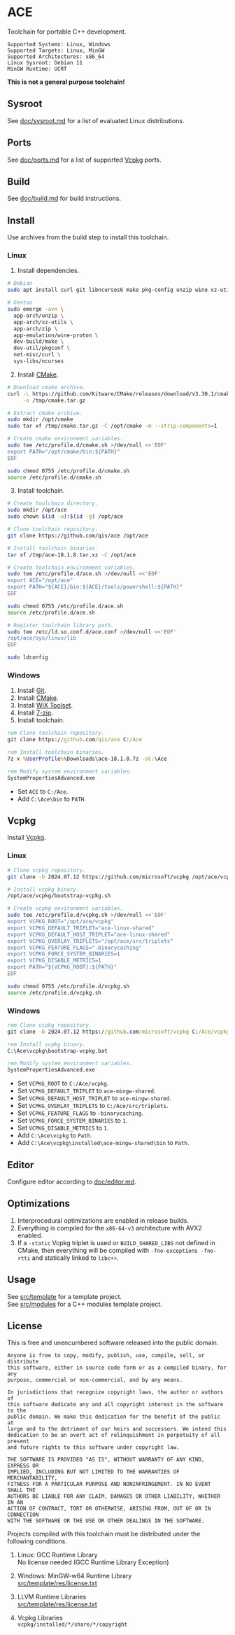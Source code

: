 # ACE
Toolchain for portable C++ development.

```
Supported Systems: Linux, Windows
Supported Targets: Linux, MinGW
Supported Architectures: x86_64
Linux Sysroot: Debian 11
MinGW Runtime: UCRT
```

**This is not a general purpose toolchain!**

## Sysroot
See [doc/sysroot.md](doc/sysroot.md) for a list of evaluated Linux distributions.

## Ports
See [doc/ports.md](doc/ports.md) for a list of supported [Vcpkg][pkg] ports.

## Build
See [doc/build.md](doc/build.md) for build instructions.

## Install
Use archives from the build step to install this toolchain.

### Linux
1. Install dependencies.

```sh
# Debian
sudo apt install curl git libncurses6 make pkg-config unzip wine xz-utils zip

# Gentoo
sudo emerge -avn \
  app-arch/unzip \
  app-arch/xz-utils \
  app-arch/zip \
  app-emulation/wine-proton \
  dev-build/make \
  dev-util/pkgconf \
  net-misc/curl \
  sys-libs/ncurses
```

2. Install [CMake][cmk].

```sh
# Download cmake archive.
curl -L https://github.com/Kitware/CMake/releases/download/v3.30.1/cmake-3.30.1-linux-x86_64.tar.gz \
     -o /tmp/cmake.tar.gz

# Extract cmake archive.
sudo mkdir /opt/cmake
sudo tar xf /tmp/cmake.tar.gz -C /opt/cmake -m --strip-components=1

# Create cmake environment variables.
sudo tee /etc/profile.d/cmake.sh >/dev/null <<'EOF'
export PATH="/opt/cmake/bin:${PATH}"
EOF

sudo chmod 0755 /etc/profile.d/cmake.sh
source /etc/profile.d/cmake.sh
```

3. Install toolchain.

```sh
# Create toolchain directory.
sudo mkdir /opt/ace
sudo chown $(id -u):$(id -g) /opt/ace

# Clone toolchain repository.
git clone https://github.com/qis/ace /opt/ace

# Install toolchain binaries.
tar xf /tmp/ace-18.1.8.tar.xz -C /opt/ace

# Create toolchain environment variables.
sudo tee /etc/profile.d/ace.sh >/dev/null <<'EOF'
export ACE="/opt/ace"
export PATH="${ACE}/bin:${ACE}/tools/powershell:${PATH}"
EOF

sudo chmod 0755 /etc/profile.d/ace.sh
source /etc/profile.d/ace.sh

# Register toolchain library path.
sudo tee /etc/ld.so.conf.d/ace.conf >/dev/null <<'EOF'
/opt/ace/sys/linux/lib
EOF

sudo ldconfig
```

### Windows
1. Install [Git][git].
2. Install [CMake][cmk].
3. Install [WiX Toolset][wix].
4. Install [7-zip][zip].
5. Install toolchain.

```bat
rem Clone toolchain repository.
git clone https://github.com/qis/ace C:/Ace

rem Install toolchain binaries.
7z x %UserProfile%\Downloads\ace-18.1.8.7z -oC:\Ace

rem Modify system environment variables.
SystemPropertiesAdvanced.exe
```

* Set `ACE` to `C:/Ace`.
* Add `C:\Ace\bin` to `PATH`.

## Vcpkg
Install [Vcpkg][pkg].

### Linux

```sh
# Clone vcpkg repository.
git clone -b 2024.07.12 https://github.com/microsoft/vcpkg /opt/ace/vcpkg

# Install vcpkg binary.
/opt/ace/vcpkg/bootstrap-vcpkg.sh

# Create vcpkg environment variables.
sudo tee /etc/profile.d/vcpkg.sh >/dev/null <<'EOF'
export VCPKG_ROOT="/opt/ace/vcpkg"
export VCPKG_DEFAULT_TRIPLET="ace-linux-shared"
export VCPKG_DEFAULT_HOST_TRIPLET="ace-linux-shared"
export VCPKG_OVERLAY_TRIPLETS="/opt/ace/src/triplets"
export VCPKG_FEATURE_FLAGS="-binarycaching"
export VCPKG_FORCE_SYSTEM_BINARIES=1
export VCPKG_DISABLE_METRICS=1
export PATH="${VCPKG_ROOT}:${PATH}"
EOF

sudo chmod 0755 /etc/profile.d/vcpkg.sh
source /etc/profile.d/vcpkg.sh
```

### Windows

```bat
rem Clone vcpkg repository.
git clone -b 2024.07.12 https://github.com/microsoft/vcpkg C:/Ace/vcpkg

rem Install vcpkg binary.
C:\Ace\vcpkg\bootstrap-vcpkg.bat

rem Modify system environment variables.
SystemPropertiesAdvanced.exe
```

* Set `VCPKG_ROOT` to `C:/Ace/vcpkg`.
* Set `VCPKG_DEFAULT_TRIPLET` to `ace-mingw-shared`.
* Set `VCPKG_DEFAULT_HOST_TRIPLET` to `ace-mingw-shared`.
* Set `VCPKG_OVERLAY_TRIPLETS` to `C:/Ace/src/triplets`.
* Set `VCPKG_FEATURE_FLAGS` to `-binarycaching`.
* Set `VCPKG_FORCE_SYSTEM_BINARIES` to `1`.
* Set `VCPKG_DISABLE_METRICS` to `1`.
* Add `C:\Ace\vcpkg` to `Path`.
* Add `C:\Ace\vcpkg\installed\ace-mingw-shared\bin` to `Path`.

## Editor
Configure editor according to [doc/editor.md](doc/editor.md).

## Optimizations
1. Interprocedural optimizations are enabled in release builds.
2. Everything is compiled for the `x86-64-v3` architecture with AVX2 enabled.
3. If a `-static` Vcpkg triplet is used or `BUILD_SHARED_LIBS` not defined in CMake, then everything
   will be compiled with `-fno-exceptions -fno-rtti` and statically linked to `libc++`.

## Usage
See [src/template](src/template) for a template project.<br/>
See [src/modules](src/modules) for a C++ modules template project.

## License
This is free and unencumbered software released into the public domain.

```
Anyone is free to copy, modify, publish, use, compile, sell, or distribute
this software, either in source code form or as a compiled binary, for any
purpose, commercial or non-commercial, and by any means.

In jurisdictions that recognize copyright laws, the author or authors of
this software dedicate any and all copyright interest in the software to the
public domain. We make this dedication for the benefit of the public at
large and to the detriment of our heirs and successors. We intend this
dedication to be an overt act of relinquishment in perpetuity of all present
and future rights to this software under copyright law.

THE SOFTWARE IS PROVIDED "AS IS", WITHOUT WARRANTY OF ANY KIND, EXPRESS OR
IMPLIED, INCLUDING BUT NOT LIMITED TO THE WARRANTIES OF MERCHANTABILITY,
FITNESS FOR A PARTICULAR PURPOSE AND NONINFRINGEMENT. IN NO EVENT SHALL THE
AUTHORS BE LIABLE FOR ANY CLAIM, DAMAGES OR OTHER LIABILITY, WHETHER IN AN
ACTION OF CONTRACT, TORT OR OTHERWISE, ARISING FROM, OUT OF OR IN CONNECTION
WITH THE SOFTWARE OR THE USE OR OTHER DEALINGS IN THE SOFTWARE.
```

Projects compiled with this toolchain must be distributed under the following conditions.

1. Linux: GCC Runtime Library<br/>
   No license needed (GCC Runtime Library Exception)

2. Windows: MinGW-w64 Runtime Library<br/>
   [src/template/res/license.txt](src/template/res/license.txt)

3. LLVM Runtime Libraries<br/>
   [src/template/res/license.txt](src/template/res/license.txt)

4. Vcpkg Libraries<br/>
   `vcpkg/installed/*/share/*/copyright`

[git]: https://git-scm.com/
[cmk]: https://cmake.org/download/
[wix]: https://github.com/wixtoolset/wix3/releases
[zip]: https://www.7-zip.org/
[pkg]: https://vcpkg.io/

